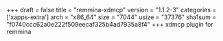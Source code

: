 +++
draft = false
title = "remmina-xdmcp"
version = "1.1.2-3"
categories = ['xapps-extra']
arch = "x86_64"
size = "7044"
usize = "37376"
sha1sum = "f0740ccc62a0e222f509eecaf325b4ad7935a8f4"
+++
xdmcp plugin for remmina